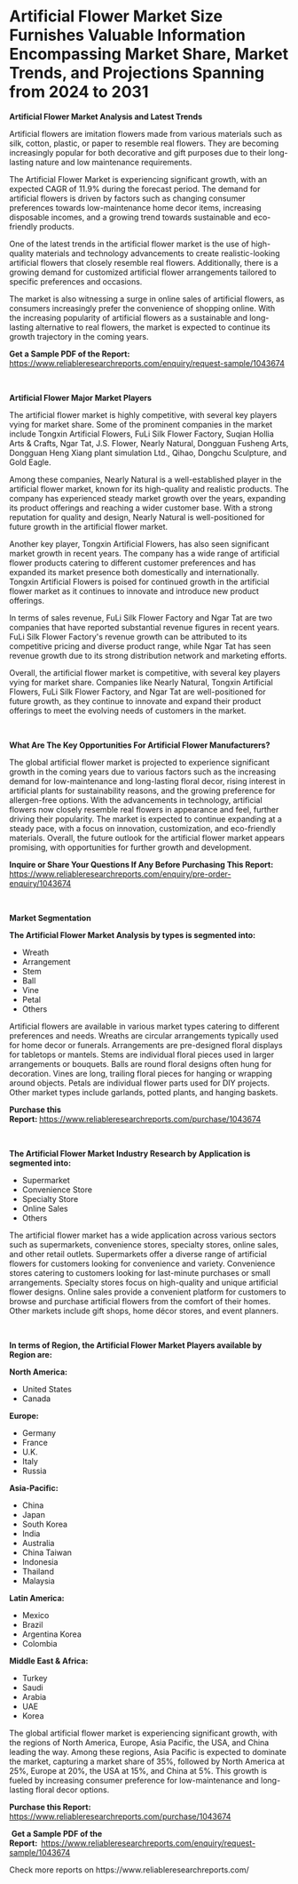 <p><h1>Artificial Flower Market Size Furnishes Valuable Information Encompassing Market Share, Market Trends, and Projections Spanning from 2024 to 2031</h1></p><p><strong>Artificial Flower Market Analysis and Latest Trends</strong></p>
<p><p>Artificial flowers are imitation flowers made from various materials such as silk, cotton, plastic, or paper to resemble real flowers. They are becoming increasingly popular for both decorative and gift purposes due to their long-lasting nature and low maintenance requirements.</p><p>The Artificial Flower Market is experiencing significant growth, with an expected CAGR of 11.9% during the forecast period. The demand for artificial flowers is driven by factors such as changing consumer preferences towards low-maintenance home decor items, increasing disposable incomes, and a growing trend towards sustainable and eco-friendly products.</p><p>One of the latest trends in the artificial flower market is the use of high-quality materials and technology advancements to create realistic-looking artificial flowers that closely resemble real flowers. Additionally, there is a growing demand for customized artificial flower arrangements tailored to specific preferences and occasions.</p><p>The market is also witnessing a surge in online sales of artificial flowers, as consumers increasingly prefer the convenience of shopping online. With the increasing popularity of artificial flowers as a sustainable and long-lasting alternative to real flowers, the market is expected to continue its growth trajectory in the coming years.</p></p>
<p><strong>Get a Sample PDF of the Report:&nbsp;</strong> <a href="https://www.reliableresearchreports.com/enquiry/request-sample/1043674">https://www.reliableresearchreports.com/enquiry/request-sample/1043674</a></p>
<p>&nbsp;</p>
<p><strong>Artificial Flower Major Market Players</strong></p>
<p><p>The artificial flower market is highly competitive, with several key players vying for market share. Some of the prominent companies in the market include Tongxin Artificial Flowers, FuLi Silk Flower Factory, Suqian Hollia Arts & Crafts, Ngar Tat, J.S. Flower, Nearly Natural, Dongguan Fusheng Arts, Dongguan Heng Xiang plant simulation Ltd., Qihao, Dongchu Sculpture, and Gold Eagle.</p><p>Among these companies, Nearly Natural is a well-established player in the artificial flower market, known for its high-quality and realistic products. The company has experienced steady market growth over the years, expanding its product offerings and reaching a wider customer base. With a strong reputation for quality and design, Nearly Natural is well-positioned for future growth in the artificial flower market.</p><p>Another key player, Tongxin Artificial Flowers, has also seen significant market growth in recent years. The company has a wide range of artificial flower products catering to different customer preferences and has expanded its market presence both domestically and internationally. Tongxin Artificial Flowers is poised for continued growth in the artificial flower market as it continues to innovate and introduce new product offerings.</p><p>In terms of sales revenue, FuLi Silk Flower Factory and Ngar Tat are two companies that have reported substantial revenue figures in recent years. FuLi Silk Flower Factory's revenue growth can be attributed to its competitive pricing and diverse product range, while Ngar Tat has seen revenue growth due to its strong distribution network and marketing efforts.</p><p>Overall, the artificial flower market is competitive, with several key players vying for market share. Companies like Nearly Natural, Tongxin Artificial Flowers, FuLi Silk Flower Factory, and Ngar Tat are well-positioned for future growth, as they continue to innovate and expand their product offerings to meet the evolving needs of customers in the market.</p></p>
<p>&nbsp;</p>
<p><strong>What Are The Key Opportunities For Artificial Flower Manufacturers?</strong></p>
<p><p>The global artificial flower market is projected to experience significant growth in the coming years due to various factors such as the increasing demand for low-maintenance and long-lasting floral decor, rising interest in artificial plants for sustainability reasons, and the growing preference for allergen-free options. With the advancements in technology, artificial flowers now closely resemble real flowers in appearance and feel, further driving their popularity. The market is expected to continue expanding at a steady pace, with a focus on innovation, customization, and eco-friendly materials. Overall, the future outlook for the artificial flower market appears promising, with opportunities for further growth and development.</p></p>
<p><strong>Inquire or Share Your Questions If Any Before Purchasing This Report:</strong> <a href="https://www.reliableresearchreports.com/enquiry/pre-order-enquiry/1043674">https://www.reliableresearchreports.com/enquiry/pre-order-enquiry/1043674</a></p>
<p>&nbsp;</p>
<p><strong>Market Segmentation</strong></p>
<p><strong>The Artificial Flower Market Analysis by types is segmented into:</strong></p>
<p><ul><li>Wreath</li><li>Arrangement</li><li>Stem</li><li>Ball</li><li>Vine</li><li>Petal</li><li>Others</li></ul></p>
<p><p>Artificial flowers are available in various market types catering to different preferences and needs. Wreaths are circular arrangements typically used for home decor or funerals. Arrangements are pre-designed floral displays for tabletops or mantels. Stems are individual floral pieces used in larger arrangements or bouquets. Balls are round floral designs often hung for decoration. Vines are long, trailing floral pieces for hanging or wrapping around objects. Petals are individual flower parts used for DIY projects. Other market types include garlands, potted plants, and hanging baskets.</p></p>
<p><strong>Purchase this Report:&nbsp;</strong><a href="https://www.reliableresearchreports.com/purchase/1043674">https://www.reliableresearchreports.com/purchase/1043674</a></p>
<p>&nbsp;</p>
<p><strong>The Artificial Flower Market Industry Research by Application is segmented into:</strong></p>
<p><ul><li>Supermarket</li><li>Convenience Store</li><li>Specialty Store</li><li>Online Sales</li><li>Others</li></ul></p>
<p><p>The artificial flower market has a wide application across various sectors such as supermarkets, convenience stores, specialty stores, online sales, and other retail outlets. Supermarkets offer a diverse range of artificial flowers for customers looking for convenience and variety. Convenience stores catering to customers looking for last-minute purchases or small arrangements. Specialty stores focus on high-quality and unique artificial flower designs. Online sales provide a convenient platform for customers to browse and purchase artificial flowers from the comfort of their homes. Other markets include gift shops, home décor stores, and event planners.</p></p>
<p>&nbsp;</p>
<p><strong>In terms of Region, the Artificial Flower Market Players available by Region are:</strong></p>
<p>
    <p> <strong> North America: </strong>
        <ul>
            <li>United States</li>
            <li>Canada</li>
        </ul>
        </p> 
    <p> <strong> Europe: </strong>
        <ul>
            <li>Germany</li>
            <li>France</li>
            <li>U.K.</li>
            <li>Italy</li>
            <li>Russia</li>
        </ul>
        </p> 
    <p> <strong> Asia-Pacific: </strong>
        <ul>
            <li>China</li>
            <li>Japan</li>
            <li>South Korea</li>
            <li>India</li>
            <li>Australia</li>
            <li>China Taiwan</li>
            <li>Indonesia</li>
            <li>Thailand</li>
            <li>Malaysia</li>
        </ul>
        </p> 
    <p> <strong> Latin America: </strong>
        <ul>
            <li>Mexico</li>
            <li>Brazil</li>
            <li>Argentina Korea</li>
            <li>Colombia</li>
        </ul>
        </p> 
    <p> <strong> Middle East & Africa: </strong>
        <ul>
            <li>Turkey</li>
            <li>Saudi</li>
            <li>Arabia</li>
            <li>UAE</li>
            <li>Korea</li>
        </ul>
    </p>
    </p>
<p><p>The global artificial flower market is experiencing significant growth, with the regions of North America, Europe, Asia Pacific, the USA, and China leading the way. Among these regions, Asia Pacific is expected to dominate the market, capturing a market share of 35%, followed by North America at 25%, Europe at 20%, the USA at 15%, and China at 5%. This growth is fueled by increasing consumer preference for low-maintenance and long-lasting floral decor options.</p></p>
<p><strong>Purchase this Report: </strong><a href="https://www.reliableresearchreports.com/purchase/1043674">https://www.reliableresearchreports.com/purchase/1043674</a></p>
<p>&nbsp;<strong>Get a Sample PDF of the Report:&nbsp;&nbsp;</strong><a href="https://www.reliableresearchreports.com/enquiry/request-sample/1043674">https://www.reliableresearchreports.com/enquiry/request-sample/1043674</a></p>
<p><strong></strong></p>
<p>Check more reports on https://www.reliableresearchreports.com/</p>